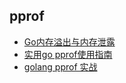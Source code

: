 
## pprof
- [Go内存溢出与内存泄露](https://blog.csdn.net/yanghaitao5000/article/details/118426610)
- [实用go pprof使用指南](https://zhuanlan.zhihu.com/p/396363069)
- [golang pprof 实战](https://blog.wolfogre.com/posts/go-ppof-practice/#%E6%8E%92%E6%9F%A5%E9%94%81%E7%9A%84%E4%BA%89%E7%94%A8)